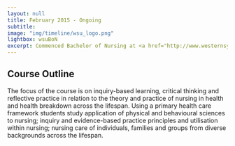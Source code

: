 ```yaml
---
layout: null
title: February 2015 - Ongoing
subtitle:
image: "img/timeline/wsu_logo.png"
lightbox: wsuBoN
excerpt: Commenced Bachelor of Nursing at <a href="http://www.westernsydney.edu.au/">Western Sydney University</a>
---
```

## Course Outline
The focus of the course is on inquiry-based learning, critical thinking and reflective practice in relation to the theory and practice of nursing in health and health breakdown across the lifespan. Using a primary health care framework students study application of physical and behavioural sciences to nursing; inquiry and evidence-based practice principles and utilisation within nursing; nursing care of individuals, families and groups from diverse backgrounds across the lifespan.